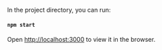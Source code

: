 
In the project directory, you can run:

#### `npm start`

Open [http://localhost:3000](http://localhost:3000) to view it in the browser.